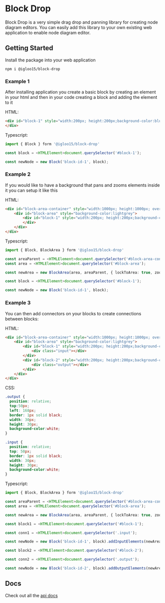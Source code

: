# Block Drop

Block Drop is a very simple drag drop and panning library for creating node diagram editors. You can easily add this library to your own existing web application to enable node diagram editor.


## Getting Started

Install the package into your web application

`npm i @igloo15/block-drop`

### Example 1
After installing application you create a basic block by creating an element in your html and then in your code creating a block and adding the element to it

HTML:
```html
<div id="block-1" style="width:200px; height:200px;background-color:blue">
</div>
```
Typescript:
```typescript
import { Block } form '@igloo15/block-drop'

const block = <HTMLElement>document.querySelector('#block-1');

const newNode = new Block('block-id-1', block);
```
### Example 2

If you would like to have a background that pans and zooms elements inside it you can setup it like this

HTML:
```html
<div id="block-area-container" style="width:1000px; height:1000px; overflow:hidden;">
    <div id="block-area" style="background-color:lightgrey">
        <div id="block-1" style="width:200px; height:200px;background-color:blue">
        </div>
    </div>
</div>
```

Typescript:
```typescript
import { Block, BlockArea } form '@igloo15/block-drop'

const areaParent = <HTMLElement>document.querySelector('#block-area-container');
const area = <HTMLElement>document.querySelector('#block-area');

const newArea = new BlockArea(area, areaParent, { lockToArea: true, zoomInterval: 0.02 });

const block = <HTMLElement>document.querySelector('#block-1');

const newNode = new Block('block-id-1', block);
```

### Example 3
You can then add connectors on your blocks to create connections between blocks:

HTML:
```html
<div id="block-area-container" style="width:1000px; height:1000px; overflow:hidden;">
    <div id="block-area" style="background-color:lightgrey">
        <div id="block-1" style="width:200px; height:200px;background-color:blue">
            <div class="input"></div>
        </div>
        <div id="block-2" style="width:200px; height:200px;background-color:blue">
            <div class="output"></div>
        </div>
    </div>
</div>
```

CSS:
```css
.output {
  position: relative;
  top:50px;
  left: 168px;
  border: 1px solid black;
  width: 30px;
  height: 30px;
  background-color:white;
}

.input {
  position: relative;
  top: 50px;
  border: 1px solid black;
  width: 30px;
  height: 30px;
  background-color:white;
}
```

Typescript:
```typescript
import { Block, BlockArea } form '@igloo15/block-drop'

const areaParent = <HTMLElement>document.querySelector('#block-area-container');
const area = <HTMLElement>document.querySelector('#block-area');

const newArea = new BlockArea(area, areaParent, { lockToArea: true, zoomInterval: 0.02 });

const block1 = <HTMLElement>document.querySelector('#block-1');

const conn1 = <HTMLElement>document.querySelector('.input');

const newNode = new Block('block-id-1', block).addInputElements(newArea, [conn1]);

const block2 = <HTMLElement>document.querySelector('#block-2');

const conn2 = <HTMLElement>document.querySelector('.output');

const newNode = new Block('block-id-2', block).addOutputElements(newArea, [conn1]);
```

## Docs

Check out all the [api docs](./docs/api/globals.md)